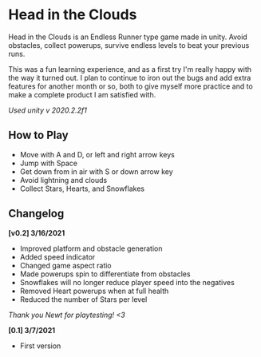 # Head in the Clouds

Head in the Clouds is an Endless Runner type game made in unity. Avoid obstacles, collect powerups, survive endless levels to beat your previous runs. 

This was a fun learning experience, and as a first try I'm really happy with the way it turned out. I plan to continue to iron out the bugs and add extra features for another month or so, both to give myself more practice and to make a complete product I am satisfied with.

*Used unity v 2020.2.2f1*

## How to Play

- Move with A and D, or left and right arrow keys
- Jump with Space
- Get down from in air with S or down arrow key
- Avoid lightning and clouds
- Collect Stars, Hearts, and Snowflakes

## Changelog

**[v0.2] 3/16/2021**

- Improved platform and obstacle generation
- Added speed indicator
- Changed game aspect ratio
- Made powerups spin to differentiate from obstacles
- Snowflakes will no longer reduce player speed into the negatives
- Removed Heart powerups when at full health
- Reduced the number of Stars per level

*Thank you Newt for playtesting! <3*

**[0.1] 3/7/2021**

- First version